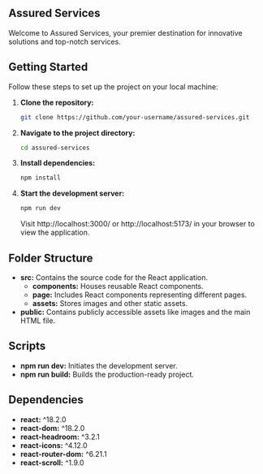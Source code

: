 ## Assured Services

Welcome to Assured Services, your premier destination for innovative solutions and top-notch services.

## Getting Started

Follow these steps to set up the project on your local machine:

1. **Clone the repository:**
   ```bash
   git clone https://github.com/your-username/assured-services.git
   ```

2. **Navigate to the project directory:**
   ```bash
   cd assured-services
   ```

3. **Install dependencies:**
   ```bash
   npm install
   ```

4. **Start the development server:**
   ```bash
   npm run dev
   ```
   Visit http://localhost:3000/ or http://localhost:5173/ in your browser to view the application.

## Folder Structure

- **src:** Contains the source code for the React application.
  - **components:** Houses reusable React components.
  - **page:** Includes React components representing different pages.
  - **assets:** Stores images and other static assets.
- **public:** Contains publicly accessible assets like images and the main HTML file.

## Scripts

- **npm run dev:** Initiates the development server.
- **npm run build:** Builds the production-ready project.

## Dependencies

- **react:** ^18.2.0
- **react-dom:** ^18.2.0
- **react-headroom:** ^3.2.1
- **react-icons:** ^4.12.0
- **react-router-dom:** ^6.21.1
- **react-scroll:** ^1.9.0
